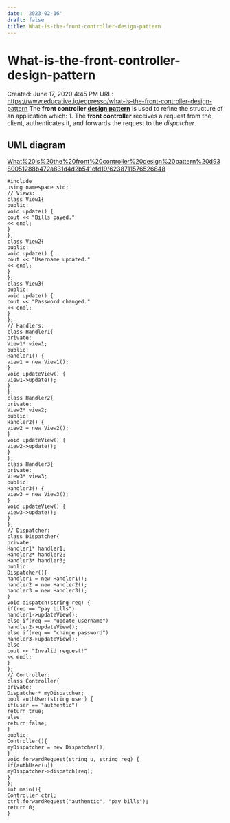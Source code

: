 ```yaml
---
date: '2023-02-16'
draft: false
title: What-is-the-front-controller-design-pattern
---
```


# What-is-the-front-controller-design-pattern

Created: June 17, 2020 4:45 PM
URL: https://www.educative.io/edpresso/what-is-the-front-controller-design-pattern
The **front controller [design pattern](https://www.educative.io/edpresso/design-patterns-in-java)** is used to refine the structure of an application which:
1.
The **front controller** receives a request from the client, authenticates it, and forwards the request to the *dispatcher*.
## UML diagram
[What%20is%20the%20front%20controller%20design%20pattern%20d9380051288b472a831d4d2b541efd19/6238711576526848](What%20is%20the%20front%20controller%20design%20pattern%20d9380051288b472a831d4d2b541efd19/6238711576526848)
```
#include
using namespace std;
// Views:
class View1{
public:
void update() {
cout << "Bills payed."
<< endl;
}
};
class View2{
public:
void update() {
cout << "Username updated."
<< endl;
}
};
class View3{
public:
void update() {
cout << "Password changed."
<< endl;
}
};
// Handlers:
class Handler1{
private:
View1* view1;
public:
Handler1() {
view1 = new View1();
}
void updateView() {
view1->update();
}
};
class Handler2{
private:
View2* view2;
public:
Handler2() {
view2 = new View2();
}
void updateView() {
view2->update();
}
};
class Handler3{
private:
View3* view3;
public:
Handler3() {
view3 = new View3();
}
void updateView() {
view3->update();
}
};
// Dispatcher:
class Dispatcher{
private:
Handler1* handler1;
Handler2* handler2;
Handler3* handler3;
public:
Dispatcher(){
handler1 = new Handler1();
handler2 = new Handler2();
handler3 = new Handler3();
}
void dispatch(string req) {
if(req == "pay bills")
handler1->updateView();
else if(req == "update username")
handler2->updateView();
else if(req == "change password")
handler3->updateView();
else
cout << "Invalid request!"
<< endl;
}
};
// Controller:
class Controller{
private:
Dispatcher* myDispatcher;
bool authUser(string user) {
if(user == "authentic")
return true;
else
return false;
}
public:
Controller(){
myDispatcher = new Dispatcher();
}
void forwardRequest(string u, string req) {
if(authUser(u))
myDispatcher->dispatch(req);
}
};
int main(){
Controller ctrl;
ctrl.forwardRequest("authentic", "pay bills");
return 0;
}
```
